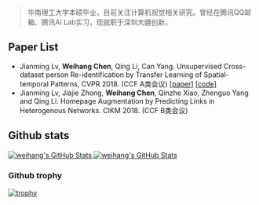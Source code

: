 
<!--
**ahangchen/ahangchen** is a ✨ _special_ ✨ repository because its `README.md` (this file) appears on your GitHub profile.

<a href="https://github.com/ahangchen/windy-afternoon">
  <img align="center" src="https://github-readme-stats.vercel.app/api/pin/?username=ahangchen&repo=windy-afternoon&show_icons=true&line_height=27" />
</a>
<a href="https://github.com/ahangchen/TFusion">
  <img align="center" src="https://github-readme-stats.vercel.app/api/pin/?username=ahangchen&repo=TFusion&show_icons=true&line_height=27"/>
</a>

-->
> 华南理工大学本硕毕业，目前关注计算机视觉相关研究。曾经在腾讯QQ邮箱、腾讯AI Lab实习，现就职于深圳大疆创新。

## Paper List

* Jianming Lv, **Weihang Chen**, Qing Li, Can Yang. Unsupervised Cross-dataset person Re-identification by Transfer Learning of Spatial-temporal Patterns, CVPR 2018. \(CCF A类会议\) [\[paper\]](http://openaccess.thecvf.com/content_cvpr_2018/papers/Lv_Unsupervised_Cross-Dataset_Person_CVPR_2018_paper.pdf) [\[code\]](https://github.com/ahangchen/TFusion)
* Jianming Lv, Jiajie Zhong, **Weihang Chen**, Qinzhe Xiao, Zhenguo Yang and Qing Li. Homepage Augmentation by Predicting Links in Heterogenous Networks. CIKM 2018. \(CCF B类会议\)


## Github stats
<a href="https://github.com/Zhenye-Na/Zhenye-Na">
  <img align="center" src="https://github-readme-stats.vercel.app/api/top-langs/?username=ahangchen&hide=c%2B%2B,c,html" alt="weihang's GitHub Stats" />
</a>

<a href="https://github.com/Zhenye-Na/Zhenye-Na">
  <img align="center" src="https://github-readme-stats.vercel.app/api?username=ahangchen&show_icons=true&line_height=27&count_private=true" alt="weihang's GitHub Stats" />
</a>


### Github trophy
[![trophy](https://github-profile-trophy.vercel.app/?username=ahangchen&column=7)](https://github.com/ahangchen/windy-afternoon)



